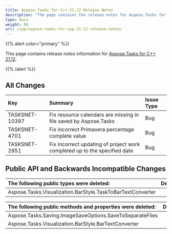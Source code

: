 ```yaml
---
title: Aspose.Tasks for C++ 21.12 Release Notes
description: "The page contains the release notes for Aspose.Tasks for C++ 21.12."
type: docs
weight: 89
url: /cpp/aspose-tasks-for-cpp-21-12-release-notes/
---
```


{{% alert color="primary" %}} 

This page contains release notes information for [Aspose.Tasks for C++ 21.12](https://downloads.aspose.com/tasks/cpp/new-releases/aspose.tasks-for-c---21.12/).

{{% /alert %}}
## **All Changes**
|**Key**|**Summary**|**Issue Type**|
| :- | :- | :- |
| TASKSNET-10397 | Fix resource calendars are missing in file saved by Aspose.Tasks | Bug |
| TASKSNET-4701 | Fix incorrect Primavera percentage complete value | Bug |
| TASKSNET-2851 | Fix incorrect updating of project work completed up to the specified date | Bug |

## **Public API and Backwards Incompatible Changes**
|**The following public types were deleted:**|**Description**|
| :- | :- |
| Aspose.Tasks.Visualization.BarStyle.TaskToBarTextConverter |  |

|**The following public methods and properties were deleted:**|**Description**|
| :- | :- |
| Aspose.Tasks.Saving.ImageSaveOptions.SaveToSeparateFiles |  |
| Aspose.Tasks.Visualization.BarStyle.BarTextConverter |  |

